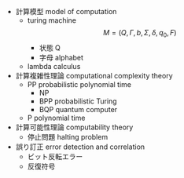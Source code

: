 - 計算模型 model of computation
    - turing machine
        $$ M = (Q, \Gamma, b, \Sigma, \delta, q_0, F) $$
        - 状態 Q
        - 字母 alphabet
    - lambda calculus
- 計算複雑性理論 computational complexity theory
    - PP probabilistic polynomial time
        - NP
        - BPP
            probabilistic Turing
        - BQP
            quantum computer
    - P polynomial time
- 計算可能性理論 computability theory
    - 停止問題 halting problem
- 誤り訂正 error detection and correlation
    - ビット反転エラー
    - 反復符号